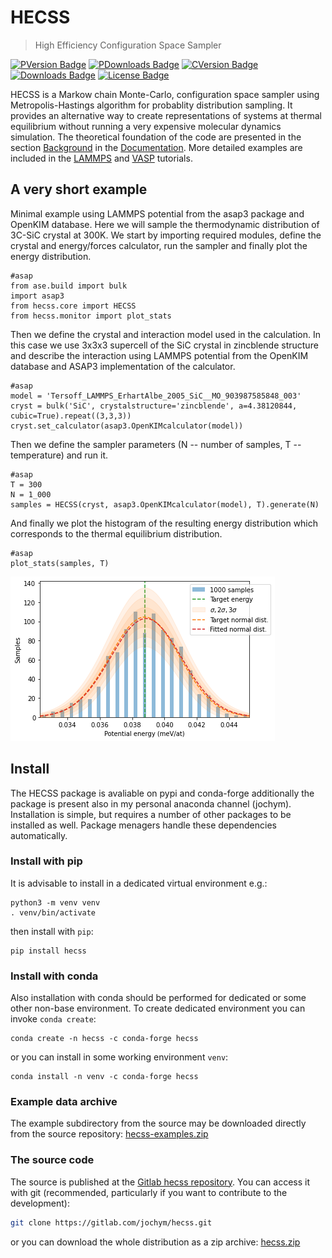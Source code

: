 # HECSS
> High Efficiency Configuration Space Sampler


[![PVersion Badge](https://img.shields.io/pypi/v/hecss.svg)](https://pypi.org/project/hecss/)
[![PDownloads Badge](https://img.shields.io/pypi/dm/hecss.svg)](https://pypi.org/project/hecss/)
[![CVersion Badge](https://anaconda.org/conda-forge/hecss/badges/version.svg)](https://anaconda.org/conda-forge/hecss)
[![Downloads Badge](https://anaconda.org/conda-forge/hecss/badges/downloads.svg)](https://anaconda.org/conda-forge/hecss)
[![License Badge](https://anaconda.org/jochym/hecss/badges/license.svg)](https://anaconda.org/jochym/hecss)

HECSS is a Markow chain Monte-Carlo, configuration space sampler using Metropolis-Hastings algorithm for probablity distribution sampling. It provides an alternative way to create representations of systems at thermal equilibrium without running a very expensive molecular dynamics simulation. The theoretical foundation of the code are presented in the section [Background](https://jochym.gitlab.io/hecss/Background) in the [Documentation](https://jochym.gitlab.io/hecss/). More detailed examples are included in the [LAMMPS](https://jochym.gitlab.io/hecss/LAMMPS_Tutorial) and [VASP](https://jochym.gitlab.io/hecss/VASP_Tutorial) tutorials.

## A very short example

Minimal example using LAMMPS potential from the asap3 package and OpenKIM database. Here we will sample the thermodynamic distribution of 3C-SiC crystal at 300K. We start by importing required modules, define the crystal and energy/forces calculator, run the sampler and finally plot the energy distribution. 

```
#asap
from ase.build import bulk
import asap3
from hecss.core import HECSS
from hecss.monitor import plot_stats
```

Then we define the crystal and interaction model used in the calculation. In this case we use 3x3x3 supercell of the SiC crystal in zincblende structure and describe the interaction using LAMMPS potential from the OpenKIM database and ASAP3 implementation of the calculator.

```
#asap
model = 'Tersoff_LAMMPS_ErhartAlbe_2005_SiC__MO_903987585848_003'
cryst = bulk('SiC', crystalstructure='zincblende', a=4.38120844, cubic=True).repeat((3,3,3))
cryst.set_calculator(asap3.OpenKIMcalculator(model))
```

Then we define the sampler parameters (N -- number of samples, T -- temperature) and run it.

```
#asap
T = 300
N = 1_000
samples = HECSS(cryst, asap3.OpenKIMcalculator(model), T).generate(N)
```

And finally we plot the histogram of the resulting energy distribution which corresponds to the thermal equilibrium distribution.

```
#asap
plot_stats(samples, T)
```


![png](docs/images/output_9_0.png)


## Install

The HECSS package is avaliable on pypi and conda-forge additionally the package is present also in my personal anaconda channel (jochym). Installation is simple, but requires a number of other packages to be installed as well. Package menagers handle these dependencies automatically. 

### Install with pip
It is advisable to install in a dedicated virtual environment e.g.:
```
python3 -m venv venv
. venv/bin/activate
```
then install with `pip`:
```
pip install hecss
```

### Install with conda
Also installation with conda should be performed for dedicated or some other non-base environment. To create dedicated environment you can invoke `conda create`:
```
conda create -n hecss -c conda-forge hecss
```
or you can install in some working environment `venv`:
```
conda install -n venv -c conda-forge hecss
```

### Example data archive

The example subdirectory from the source may be downloaded directly from the source repository: [hecss-examples.zip](https://gitlab.com/jochym/hecss/-/archive/master/hecss-master.zip?path=example) 

### The source code

The source is published at the [Gitlab hecss repository](https://gitlab.com/jochym/hecss). 
You can access it with git (recommended, particularly if you want to contribute to the development):
```bash
git clone https://gitlab.com/jochym/hecss.git
```
or you can download the whole distribution as a zip archive: [hecss.zip](https://gitlab.com/jochym/hecss/-/archive/master/hecss-master.zip)
